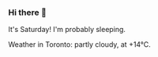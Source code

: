 ### Hi there :wave:

It's Saturday! I'm probably sleeping.

Weather in Toronto: partly cloudy, at +14°C.
